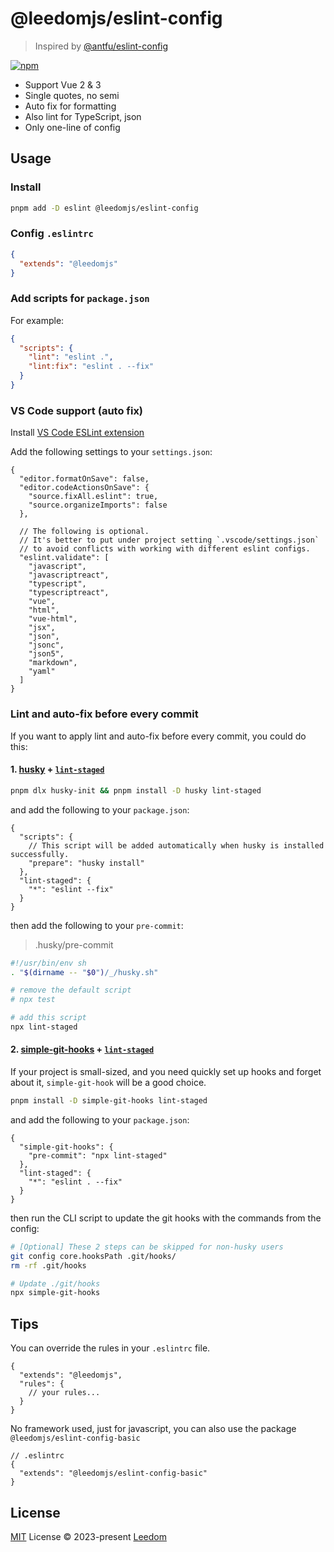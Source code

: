 # @leedomjs/eslint-config

> Inspired by [@antfu/eslint-config](https://github.com/antfu/eslint-config)

[![npm](https://img.shields.io/npm/v/@leedomjs/eslint-config?color=333&label=)](https://www.npmjs.com/package/@leedomjs/eslint-config)

- Support Vue 2 & 3
- Single quotes, no semi
- Auto fix for formatting
- Also lint for TypeScript, json
- Only one-line of config

## Usage

### Install

```bash
pnpm add -D eslint @leedomjs/eslint-config
```

### Config `.eslintrc`

```json
{
  "extends": "@leedomjs"
}
````

### Add scripts for `package.json`

For example:

```json
{
  "scripts": {
    "lint": "eslint .",
    "lint:fix": "eslint . --fix"
  }
}
```

### VS Code support (auto fix)

Install [VS Code ESLint extension](https://marketplace.visualstudio.com/items?itemName=dbaeumer.vscode-eslint)

Add the following settings to your `settings.json`:

```jsonc
{
  "editor.formatOnSave": false,
  "editor.codeActionsOnSave": {
    "source.fixAll.eslint": true,
    "source.organizeImports": false
  },

  // The following is optional.
  // It's better to put under project setting `.vscode/settings.json`
  // to avoid conflicts with working with different eslint configs.
  "eslint.validate": [
    "javascript",
    "javascriptreact",
    "typescript",
    "typescriptreact",
    "vue",
    "html",
    "vue-html",
    "jsx",
    "json",
    "jsonc",
    "json5",
    "markdown",
    "yaml"
  ]
}
```

### Lint and auto-fix before every commit

If you want to apply lint and auto-fix before every commit, you could do this:

#### 1. [husky](https://github.com/typicode/husky) + [`lint-staged`](https://github.com/okonet/lint-staged)

```bash
pnpm dlx husky-init && pnpm install -D husky lint-staged
```

and add the following to your `package.json`:

```jsonc
{
  "scripts": {
    // This script will be added automatically when husky is installed successfully.
    "prepare": "husky install"
  },
  "lint-staged": {
    "*": "eslint --fix"
  }
}
```

then add the following to your `pre-commit`:

> .husky/pre-commit

```sh
#!/usr/bin/env sh
. "$(dirname -- "$0")/_/husky.sh"

# remove the default script
# npx test

# add this script
npx lint-staged
```

#### 2. [simple-git-hooks](https://github.com/toplenboren/simple-git-hooks) + [`lint-staged`](https://github.com/okonet/lint-staged)

If your project is small-sized, and you need quickly set up hooks and forget about it, `simple-git-hook` will be a good choice.

```bash
pnpm install -D simple-git-hooks lint-staged
```

and add the following to your `package.json`:

```jsonc
{
  "simple-git-hooks": {
    "pre-commit": "npx lint-staged"
  },
  "lint-staged": {
    "*": "eslint . --fix"
  }
}
```

then run the CLI script to update the git hooks with the commands from the config:

```bash
# [Optional] These 2 steps can be skipped for non-husky users
git config core.hooksPath .git/hooks/
rm -rf .git/hooks

# Update ./git/hooks
npx simple-git-hooks
```

## Tips

You can override the rules in your `.eslintrc` file.

  ```jsonc
  {
    "extends": "@leedomjs",
    "rules": {
      // your rules...
    }
  }
  ```

No framework used, just for javascript, you can also use the package `@leedomjs/eslint-config-basic`
  ```jsonc
  // .eslintrc
  {
    "extends": "@leedomjs/eslint-config-basic"
  }
  ```

## License
[MIT](https://github.com/leedomjs/eslint-config/blob/main/LICENSE) License © 2023-present [Leedom](https://github.com/leedom92)